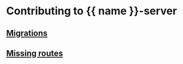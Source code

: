 # Contributing to {{ name }}-server

## [Migrations](migrations.md)

## [Missing routes](missingroute.md)
